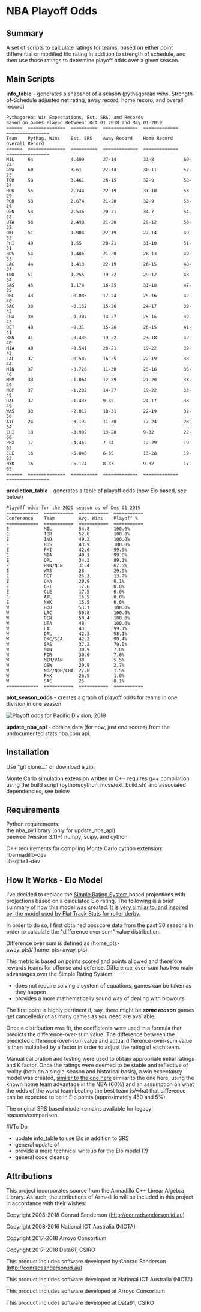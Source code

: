 # NBA Playoff Odds




## Summary 
A set of scripts to calculate ratings for teams, based on either point differential or modified Elo rating in addition to strength of schedule, and then use those ratings to determine playoff odds over a given season. 

## Main Scripts
**info_table** - generates a snapshot of a season (pythagorean wins, Strength-of-Schedule adjusted net rating, away record, home record, and overall record)

	Pythagorean Win Expectations, Est. SRS, and Records 
	Based on Games Played Between: Oct 01 2018 and May 01 2019
	======  ==============  ==========  =============  =============  ================
	Team    Pythag. Wins    Est. SRS    Away Record    Home Record    Overall Record
	======  ==============  ==========  =============  =============  ================
	MIL     64              4.409       27-14          33-8           60-22
	GSW     60              3.61        27-14          30-11          57-25
	TOR     58              3.461       26-15          32-9           58-24
	HOU     55              2.744       22-19          31-10          53-29
	POR     53              2.674       21-20          32-9           53-29
	DEN     53              2.536       20-21          34-7           54-28
	UTA     56              2.498       21-20          29-12          50-32
	OKC     51              1.904       22-19          27-14          49-33
	PHI     49              1.55        20-21          31-10          51-31
	BOS     54              1.486       21-20          28-13          49-33
	LAC     44              1.413       22-19          26-15          48-34
	IND     51              1.255       19-22          29-12          48-34
	SAS     45              1.174       16-25          31-10          47-35
	ORL     43              -0.085      17-24          25-16          42-40
	SAC     38              -0.152      15-26          24-17          39-43
	CHA     38              -0.307      14-27          25-16          39-43
	DET     40              -0.31       15-26          26-15          41-41
	BKN     41              -0.436      19-22          23-18          42-40
	MIA     40              -0.541      20-21          19-22          39-43
	LAL     37              -0.582      16-25          22-19          38-44
	MIN     37              -0.726      11-30          25-16          36-46
	MEM     33              -1.064      12-29          21-20          33-49
	NOP     37              -1.202      14-27          19-22          33-49
	DAL     37              -1.433      9-32           24-17          33-49
	WAS     33              -2.012      10-31          22-19          32-50
	ATL     24              -3.192      11-30          17-24          28-54
	CHI     18              -3.992      13-28          9-32           22-60
	PHX     17              -4.462      7-34           12-29          19-63
	CLE     16              -5.046      6-35           13-28          19-63
	NYK     16              -5.174      8-33           9-32           17-65
	======  ==============  ==========  =============  =============  ================

**prediction_table** - generates a table of playoff odds (now Elo based, see below)
	
	Playoff odds for the 2020 season as of Dec 01 2019
	============  ===========  ===========  ===========
	Conference    Team         Avg. Wins    Playoff %
	============  ===========  ===========  ===========
	E             MIL          54.8         100.0%
	E             TOR          52.6         100.0%
	E             IND          49.2         100.0%
	E             BOS          43.9         100.0%
	E             PHI          42.6         99.9%
	E             MIA          40.1         99.8%
	E             ORL          34.2         89.1%
	E             BKN/NJN      31.4         67.5%
	E             WAS          28           29.9%
	E             DET          26.3         13.7%
	E             CHA          20.9         0.1%
	E             CHI          17.6         0.0%
	E             CLE          17.5         0.0%
	E             ATL          16.5         0.0%
	E             NYK          15.5         0.0%
	W             HOU          53.1         100.0%
	W             LAC          50.8         100.0%
	W             DEN          50.4         100.0%
	W             UTA          48           100.0%
	W             LAL          43           99.1%
	W             DAL          42.3         98.1%
	W             OKC/SEA      42.2         98.4%
	W             SAS          37.2         79.0%
	W             MIN          30.9         7.0%
	W             POR          30.6         7.6%
	W             MEM/VAN      30           5.5%
	W             GSW          29.9         2.7%
	W             NOP/NOH/CHA  27.8         1.5%
	W             PHX          26.5         1.0%
	W             SAC          25           0.1%
	============  ===========  ===========  ===========


**plot_season_odds** - creates a graph of playoff odds for teams in one division in one season

![Playoff odds for Pacific Division, 2019](https://raw.githubusercontent.com/martinm43/nba_playoff_odds/master/src/README_example.png) 

**update_nba_api** - obtains data (for now, just end scores) from the undocumented stats.nba.com api.

## Installation

Use "git clone..." or download a zip.

Monte Carlo simulation extension written in C++ requires g++ compilation using the build script (python/cython_mcss/ext_build.sh) and associated dependencies, see below.

## Requirements

Python requirements:  
the nba_py library (only for update_nba_api)  
peewee (version 3.11+)
numpy, scipy, and cython  

C++ requirements for compiling Monte Carlo cython extension:  
libarmadillo-dev   
libsqlite3-dev  

## How It Works  - Elo Model
I've decided to replace the [Simple Rating System ](https://www.sports-reference.com/blog/2015/03/srs-calculation-details/)  based projections with projections based on a calculated Elo rating. The following is a brief summary of how this model was created. [It is very similar to, and inspired by, the model used by Flat Track Stats for roller derby.](https://web.archive.org/web/20200930184302/https://flattrackstats.com/about/algorithm/detailed) 

In order to do so, I first obtained boxscore data from the past 30 seasons in order to calculate the "difference over sum" value distribution. 

Difference over sum is defined as (home_pts-away_pts)/(home_pts+away_pts)

This metric is based on points scored and points allowed and therefore rewards teams for offense and defense. Difference-over-sum has two main advantages over the Simple Rating System:

* does not require solving a system of equations, games can be taken as they happen
* provides a more mathematically sound way of dealing with blowouts

The first point is highly pertinent if, say, there might be ***some reason*** games get cancelled/not as many games as you need are available.

Once a distribution was fit, the coefficients were used in a formula that predicts the difference-over-sum value. The difference between the predicted difference-over-sum value and actual difference-over-sum value is then multiplied by a factor in order to adjust the rating of each team.

Manual calibration and testing were used to obtain appropriate initial ratings and K factor. Once the ratings were deemed to be stable and reflective of reality (both on a single-season and historical basis), a win expectancy model was created, [similar to the one here](http://www.eloratings.net/about) similar to the one here, using the known home team advantage in the NBA (60%) and an assumption on what the odds of the worst team beating the best team is/what that difference can be expected to be in Elo points (approximately 450 and 5%).

The original SRS based model remains available for legacy reasons/comparison.

##To Do
* update info_table to use Elo in addition to SRS
* general update of 
* provide a more technical writeup for the Elo model (?)
* general code cleanup

## Attributions
This project incorporates source from the Armadillo C++ Linear Algebra Library.
As such, the attributions of Armadillo will be included in this project in accordance with their wishes:

Copyright 2008-2018 Conrad Sanderson (http://conradsanderson.id.au)

Copyright 2008-2016 National ICT Australia (NICTA)

Copyright 2017-2018 Arroyo Consortium

Copyright 2017-2018 Data61, CSIRO

This product includes software developed by Conrad Sanderson (http://conradsanderson.id.au)

This product includes software developed at National ICT Australia (NICTA)

This product includes software developed at Arroyo Consortium

This product includes software developed at Data61, CSIRO



